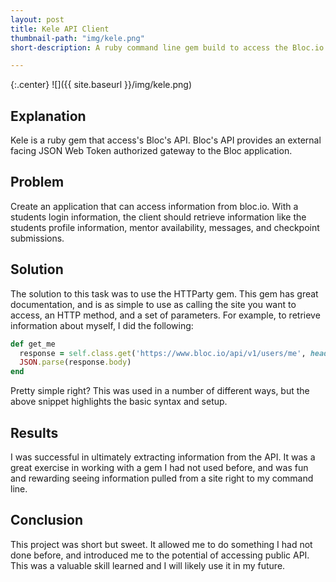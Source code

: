 ```yaml
---
layout: post
title: Kele API Client
thumbnail-path: "img/kele.png"
short-description: A ruby command line gem build to access the Bloc.io API

---
```


{:.center}
![]({{ site.baseurl }}/img/kele.png)

## Explanation

Kele is a ruby gem that access's Bloc's API.  Bloc's API provides an external facing JSON Web Token authorized gateway to the Bloc application.  

## Problem

Create an application that can access information from bloc.io.  With a students login information, the client should retrieve information like the students profile information, mentor availability, messages, and checkpoint submissions.

## Solution

The solution to this task was to use the HTTParty gem.  This gem has great documentation, and is as simple to use as calling the site you want to access, an HTTP method, and a set of parameters.  For example, to retrieve information about myself, I did the following:

``` ruby
def get_me
  response = self.class.get('https://www.bloc.io/api/v1/users/me', headers: { "authorization": @auth_token })
  JSON.parse(response.body)
end
```

Pretty simple right? This was used in a number of different ways, but the above snippet highlights the basic syntax and setup.  

## Results

I was successful in ultimately extracting information from the API. It was a great exercise in working with a gem I had not used before, and was fun and rewarding seeing information pulled from a site right to my command line.  

## Conclusion
This project was short but sweet. It allowed me to do something I had not done before, and introduced me to the potential of accessing public API.  This was a valuable skill learned and I will likely use it in my future.
